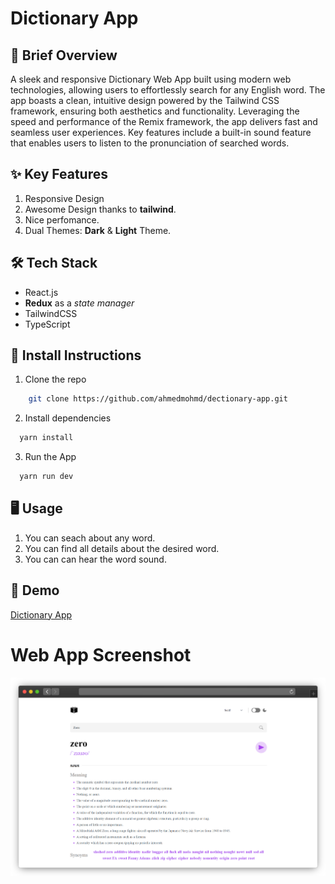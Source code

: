 # Dictionary App

## 🚀 Brief Overview

A sleek and responsive Dictionary Web App built using modern web technologies, allowing users to effortlessly search for any English word. The app boasts a clean, intuitive design powered by the Tailwind CSS framework, ensuring both aesthetics and functionality. Leveraging the speed and performance of the Remix framework, the app delivers fast and seamless user experiences. Key features include a built-in sound feature that enables users to listen to the pronunciation of searched words.

## ✨ Key Features

1. Responsive Design
2. Awesome Design thanks to **tailwind**.
3. Nice perfomance.
4. Dual Themes: **Dark** & **Light** Theme.

## 🛠️ Tech Stack

- React.js
- **Redux** as a _state manager_
- TailwindCSS
- TypeScript

## 🔧 Install Instructions

1. Clone the repo

```bash
    git clone https://github.com/ahmedmohmd/dectionary-app.git

```

2. Install dependencies

```bash
  yarn install

```

3. Run the App

```bash
  yarn run dev

```

## 🖥️ Usage

1. You can seach about any word.
2. You can find all details about the desired word.
3. You can can hear the word sound.

## 👀 Demo

[Dictionary App](https://dectionary-app.vercel.app/)

# Web App Screenshot

![Dectionary App](./app-screenshot.png)
